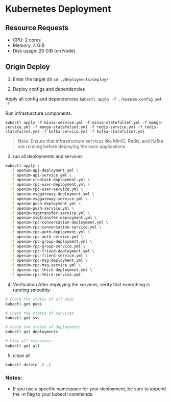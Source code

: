 # Kubernetes Deployment

## Resource Requests
- CPU: 2 cores
- Memory: 4 GiB
- Disk usage: 20 GiB (on Node)

## Origin Deploy
1. Enter the target dir
`cd ./deployments/deploy/`

2. Deploy configs and dependencies

Apply all config and dependencies
`kubectl apply -f ./openim-config.yml -f `

Run infrasturcture components.

`kubectl apply -f minio-service.yml -f minio-statefulset.yml -f mongo-service.yml -f mongo-statefulset.yml -f redis-service.yml -f redis-statefulset.yml -f kafka-service.yml -f kafka-statefulset.yml`

>Note: Ensure that infrastructure services like MinIO, Redis, and Kafka are running before deploying the main applications.


3. run all deployments and services

```bash
kubectl apply \
  -f openim-api-deployment.yml \
  -f openim-api-service.yml \
  -f openim-crontask-deployment.yml \
  -f openim-rpc-user-deployment.yml \
  -f openim-rpc-user-service.yml \
  -f openim-msggateway-deployment.yml \
  -f openim-msggateway-service.yml \
  -f openim-push-deployment.yml \
  -f openim-push-service.yml \
  -f openim-msgtransfer-service.yml \
  -f openim-msgtransfer-deployment.yml \
  -f openim-rpc-conversation-deployment.yml \
  -f openim-rpc-conversation-service.yml \
  -f openim-rpc-auth-deployment.yml \
  -f openim-rpc-auth-service.yml \
  -f openim-rpc-group-deployment.yml \
  -f openim-rpc-group-service.yml \
  -f openim-rpc-friend-deployment.yml \
  -f openim-rpc-friend-service.yml \
  -f openim-rpc-msg-deployment.yml \
  -f openim-rpc-msg-service.yml \
  -f openim-rpc-third-deployment.yml \
  -f openim-rpc-third-service.yml
```

4. Verification
After deploying the services, verify that everything is running smoothly:

```bash
# Check the status of all pods
kubectl get pods

# Check the status of services
kubectl get svc

# Check the status of deployments
kubectl get deployments

# View all resources
kubectl get all
```

5. clean all

`kubectl delete -f ./`

### Notes:
- If you use a specific namespace for your deployment, be sure to append the -n <namespace> flag to your kubectl commands.